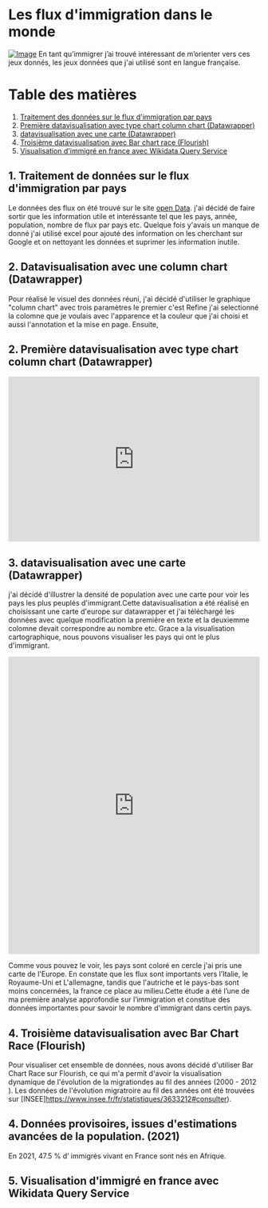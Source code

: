 # Les flux d'immigration dans le monde 
<a href="https://goopics.net/i/dj6acf"><img src="https://i.goopics.net/dj6acf.jpg" alt="Image"></a>
En tant qu’immigrer j’ai trouvé intéressant de m’orienter vers ces jeux donnés, les jeux données que j'ai utilisé sont en langue française.

# Table des matières
1. [Traitement des données sur le flux d'immigration par pays](#1-Traitement-des-données-sur-le-flux-d'immigration-par-pays)
2. [Première datavisualisation avec type chart column chart (Datawrapper)](#2-Première-datavisualisation-avec-type-chart-column-chart-Datawrapper)
3. [datavisualisation avec une carte (Datawrapper)](#3-datavisualisation-avec-une-carte-(Datawrapper)) 
4. [Troisième datavisualisation avec Bar chart race (Flourish)](#4-troisième-datavisualisation-avec-bar-chart-race-flourish)
5. [Visualisation d'immigré en france avec Wikidata Query Service](#5-Visualisation-d'immigré-en-france-avec-Wikidata-Query-Service) 

## 1. Traitement de données sur le flux d'immigration par pays
Le données des flux on été trouvé sur le site [open Data](https://www.data.gouv.fr/fr/#consulté). j'ai décidé de faire sortir que les information utile et interéssante tel que les pays, année, population, nombre de flux par pays etc. Quelque fois y'avais un manque de donné j'ai utilisé excel pour ajouté des information on les cherchant sur Google et on nettoyant les données et suprimer les information inutile. 
## 2. Datavisualisation avec une column chart (Datawrapper)
Pour réalisé le visuel des données réuni, j'ai décidé d'utiliser le graphique  "column chart" avec trois paramètres le premier c'est Refine j'ai selectionné la colomne que je voulais avec l'apparence et la couleur que j'ai choisi et aussi l'annotation et la mise en page. Ensuite, 

## 2. Première datavisualisation avec type chart column chart (Datawrapper)

<iframe title="Flux d'immigration 2012" aria-label="Graphique en colonnes" id="datawrapper-chart-4zZTr" src="https://datawrapper.dwcdn.net/4zZTr/1/" scrolling="no" frameborder="0" style="width: 0; min-width: 100% !important; border: none;" height="330" data-external="1"></iframe><script type="text/javascript">!function(){"use strict";window.addEventListener("message",(function(e){if(void 0!==e.data["datawrapper-height"]){var t=document.querySelectorAll("iframe");for(var a in e.data["datawrapper-height"])for(var r=0;r<t.length;r++){if(t[r].contentWindow===e.source)t[r].style.height=e.data["datawrapper-height"][a]+"px"}}}))}();
</script>

  ## 3. datavisualisation avec une carte (Datawrapper) 

j'ai décidé d'illustrer la densité de population avec une carte pour voir les pays les plus peuplés d'immigrant.Cette datavisualisation a été réalisé en choisissant une carte d'europe sur datawrapper et j'ai téléchargé les données avec quelque modification la premiére en texte et la deuxiemme colomne devait correspondre au nombre etc. Grace a la visualisation cartographique, nous pouvons visualiser les pays qui ont le plus d'immigrant.
  

 <iframe title="Flux d'immigration en Europe 2012" aria-label="Map" id="datawrapper-chart-xJZio" src="https://datawrapper.dwcdn.net/xJZio/1/" scrolling="no" frameborder="0" style="width: 0; min-width: 100% !important; border: none;" height="595" data-external="1"></iframe><script type="text/javascript">!function(){"use strict";window.addEventListener("message",(function(e){if(void 0!==e.data["datawrapper-height"]){var t=document.querySelectorAll("iframe");for(var a in e.data["datawrapper-height"])for(var r=0;r<t.length;r++){if(t[r].contentWindow===e.source)t[r].style.height=e.data["datawrapper-height"][a]+"px"}}}))}();</script>
  
Comme vous pouvez le voir, les pays sont coloré en cercle j'ai pris une carte de l'Europe. En constate que les flux sont importants vers l’Italie, le Royaume-Uni et L'allemagne, tandis que l'autriche et le pays-bas sont moins concernées, la france ce place au milieu.Cette étude a été l’une de ma première analyse approfondie sur l’immigration et constitue des données importantes pour savoir le nombre d'immigrant dans certin pays.
  
  ## 4. Troisième datavisualisation avec Bar Chart Race (Flourish)
  
  Pour visualiser cet ensemble de données, nous avons décidé d'utiliser Bar Chart Race sur Flourish, ce qui m'a  permit d'avoir la visualisation dynamique de l'évolution de la migrationdes au fil des années (2000 - 2012 ). Les données de l'évolution migratroire au fil des années ont été trouvées sur [INSEE]https://www.insee.fr/fr/statistiques/3633212#consulter).
  
  <div class="flourish-embed flourish-bar-chart-race" data-src="visualisation/12654251"><script src="https://public.flourish.studio/resources/embed.js"></script></div>
  
  ## 4. Données provisoires, issues d'estimations avancées de la population. (2021)
  
<div class="flourish-embed flourish-chart" data-src="visualisation/12663173"><script src="https://public.flourish.studio/resources/embed.js"></script></div>
  
   En 2021, 47.5 % d’ immigrés vivant en France sont nés en Afrique.
    
  ## 5. Visualisation d'immigré en france avec Wikidata Query Service <a name="Visualisation-d'immigré-en-france-avec-Wikidata-Query-Service"></a>
    
